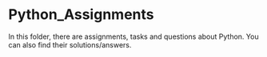 # Python_Assignments
In this folder, there are assignments, tasks and questions about Python.
You can also find their solutions/answers.

